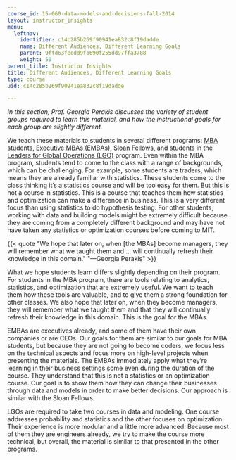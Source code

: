```yaml
---
course_id: 15-060-data-models-and-decisions-fall-2014
layout: instructor_insights
menu:
  leftnav:
    identifier: c14c285b269f90941ea832c8f19dadde
    name: Different Audiences, Different Learning Goals
    parent: 9ffd63feedd9fb690f255dd97ffa3788
    weight: 50
parent_title: Instructor Insights
title: Different Audiences, Different Learning Goals
type: course
uid: c14c285b269f90941ea832c8f19dadde

---
```


_In this section, Prof. Georgia Perakis discusses the variety of student groups required to learn this material, and how the instructional goals for each group are slightly different._

We teach these materials to students in several different programs: [MBA](http://mitsloan.mit.edu/mba/) students, [Executive MBAs (EMBAs)](https://emba.mit.edu/?src=EXacadoview/), [Sloan Fellows](http://mitsloan.mit.edu/fellows/), and students in the [Leaders for Global Operations (LGO)](http://lgo.mit.edu/) program. Even within the MBA program, students tend to come to the class with a range of backgrounds, which can be challenging. For example, some students are traders, which means they are already familiar with statistics. These students come to the class thinking it’s a statistics course and will be too easy for them. But this is not a course in statistics. This is a course that teaches them how statistics and optimization can make a difference in business. This is a very different focus than using statistics to do hypothesis testing. For other students, working with data and building models might be extremely difficult because they are coming from a completely different background and may have not have taken any statistics or optimization courses before coming to MIT.

{{< quote "We hope that later on, when [the MBAs] become managers, they will remember what we taught them and … will continually refresh their knowledge in this domain." "—Georgia Perakis" >}}

What we hope students learn differs slightly depending on their program. For students in the MBA program, there are tools relating to analytics, statistics, and optimization that are extremely useful. We want to teach them how these tools are valuable, and to give them a strong foundation for other classes. We also hope that later on, when they become managers, they will remember what we taught them and that they will continually refresh their knowledge in this domain. This is the goal for the MBAs.

EMBAs are executives already, and some of them have their own companies or are CEOs. Our goals for them are similar to our goals for MBA students, but because they are not going to become coders, we focus less on the technical aspects and focus more on high-level projects when presenting the materials. The EMBAs immediately apply what they’re learning in their business settings some even during the duration of the course. They understand that this is not a statistics or an optimization course. Our goal is to show them how they can change their businesses through data and models in order to make better decisions. Our approach is similar with the Sloan Fellows.

LGOs are required to take two courses in data and modeling. One course addresses probability and statistics and the other focuses on optimization. Their experience is more modular and a little more advanced. Because most of them they are engineers already, we try to make the course more technical, but overall, the material is similar to that presented in the other programs.